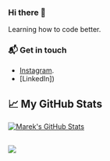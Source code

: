 ### Hi there 👋

Learning how to code better.
### 📬  Get in touch

 - [Instagram]().
 - [LinkedIn])

## &#x1f4c8; My GitHub Stats

<a href="https://github.com/amangupta581/amangupta581">
  <img align="center" src="https://github-readme-stats.vercel.app/api?username=amangupta581&show_icons=true&line_height=27&count_private=true&title_color=ffffff&text_color=c9cacc&icon_color=2bbc8a&bg_color=1d1f21" alt="Marek's GitHub Stats" />
</a>

## 

<a href="https://github.com/amangupta581/amangupta581">
  <img align="center" src="https://github-readme-stats.vercel.app/api/top-langs/?username=pranay101&title_color=ffffff&text_color=c9cacc&icon_color=2bbc8a&bg_color=1d1f21&langs_count=10&layout=compact" />
</a>

<!--
**amangupta581/amangupta581** is a ✨ _special_ ✨ repository because its `README.md` (this file) appears on your GitHub profile.

Here are some ideas to get you started:

- 🔭 I’m currently working on ...
- 🌱 I’m currently learning ...
- 👯 I’m looking to collaborate on ...
- 🤔 I’m looking for help with ...
- 💬 Ask me about ...
- 📫 How to reach me: ...
- 😄 Pronouns: ...
- ⚡ Fun fact: ...
-->

